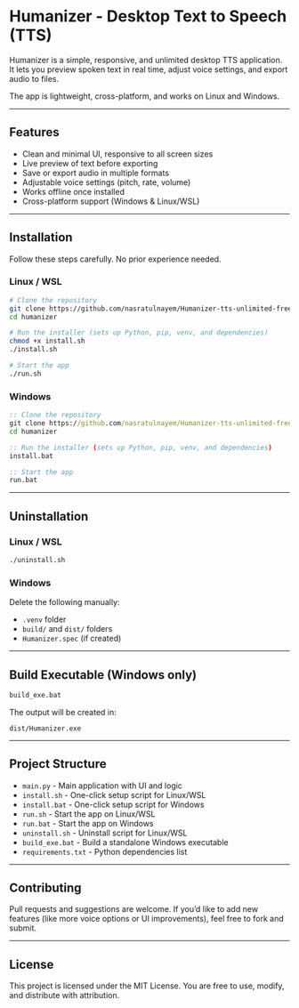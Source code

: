 # Humanizer - Desktop Text to Speech (TTS)

Humanizer is a simple, responsive, and unlimited desktop TTS application.  
It lets you preview spoken text in real time, adjust voice settings, and export audio to files.

The app is lightweight, cross-platform, and works on Linux and Windows.

---

## Features
- Clean and minimal UI, responsive to all screen sizes  
- Live preview of text before exporting  
- Save or export audio in multiple formats  
- Adjustable voice settings (pitch, rate, volume)  
- Works offline once installed  
- Cross-platform support (Windows & Linux/WSL)  

---

## Installation

Follow these steps carefully. No prior experience needed.

### Linux / WSL
```bash
# Clone the repository
git clone https://github.com/nasratulnayem/Humanizer-tts-unlimited-free.git
cd humanizer

# Run the installer (sets up Python, pip, venv, and dependencies)
chmod +x install.sh
./install.sh

# Start the app
./run.sh
````

### Windows

```bat
:: Clone the repository
git clone https://github.com/nasratulnayem/Humanizer-tts-unlimited-free.git
cd humanizer

:: Run the installer (sets up Python, pip, venv, and dependencies)
install.bat

:: Start the app
run.bat
```

---

## Uninstallation

### Linux / WSL

```bash
./uninstall.sh
```

### Windows

Delete the following manually:

* `.venv` folder
* `build/` and `dist/` folders
* `Humanizer.spec` (if created)

---

## Build Executable (Windows only)

```bat
build_exe.bat
```

The output will be created in:

```
dist/Humanizer.exe
```

---

## Project Structure

* `main.py` - Main application with UI and logic
* `install.sh` - One-click setup script for Linux/WSL
* `install.bat` - One-click setup script for Windows
* `run.sh` - Start the app on Linux/WSL
* `run.bat` - Start the app on Windows
* `uninstall.sh` - Uninstall script for Linux/WSL
* `build_exe.bat` - Build a standalone Windows executable
* `requirements.txt` - Python dependencies list

---

## Contributing

Pull requests and suggestions are welcome.
If you’d like to add new features (like more voice options or UI improvements), feel free to fork and submit.

---

## License

This project is licensed under the MIT License.
You are free to use, modify, and distribute with attribution.
